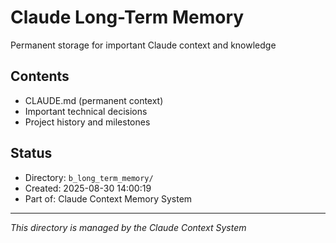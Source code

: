 # Claude Long-Term Memory

Permanent storage for important Claude context and knowledge

## Contents
- CLAUDE.md (permanent context)
- Important technical decisions
- Project history and milestones

## Status
- Directory: `b_long_term_memory/`
- Created: 2025-08-30 14:00:19
- Part of: Claude Context Memory System

---
*This directory is managed by the Claude Context System*
